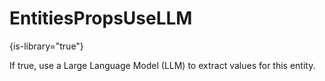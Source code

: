 # EntitiesPropsUseLLM

{is-library="true"}

<snippet id="EntitiesPropsUseLLM_snippet">

 If true, use a Large Language Model (LLM) to extract values for this entity.

</snippet>